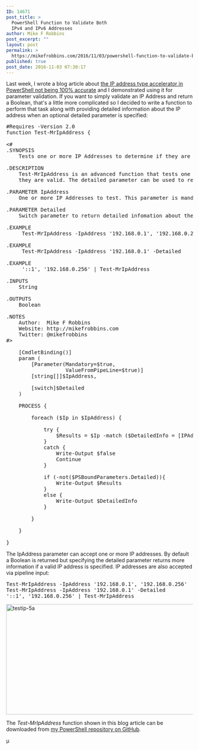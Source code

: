 ```yaml
---
ID: 14671
post_title: >
  PowerShell Function to Validate Both
  IPv4 and IPv6 Addresses
author: Mike F Robbins
post_excerpt: ""
layout: post
permalink: >
  https://mikefrobbins.com/2016/11/03/powershell-function-to-validate-both-ipv4-and-ipv6-addresses/
published: true
post_date: 2016-11-03 07:30:17
---
```

Last week, I wrote a blog article about <a href="http://mikefrobbins.com/2016/10/27/powershell-ip-address-type-accelerator-not-100-accurate/" target="_blank">the IP address type accelerator in PowerShell not being 100% accurate</a> and I demonstrated using it for parameter validation. If you want to simply validate an IP Address and return a Boolean, that's a little more complicated so I decided to write a function to perform that task along with providing detailed information about the IP address when an optional detailed parameter is specified:
<pre class="lang:ps decode:true" title="Test-MrIpAddress">#Requires -Version 2.0
function Test-MrIpAddress {

&lt;#
.SYNOPSIS
    Tests one or more IP Addresses to determine if they are valid.
 
.DESCRIPTION
    Test-MrIpAddress is an advanced function that tests one or more IP Addresses to determine if
    they are valid. The detailed parameter can be used to return additional information about the IP.
 
.PARAMETER IpAddress
    One or more IP Addresses to test. This parameter is mandatory.

.PARAMETER Detailed
    Switch parameter to return detailed infomation about the IP Address instead of a boolean.
 
.EXAMPLE
     Test-MrIpAddress -IpAddress '192.168.0.1', '192.168.0.256'

.EXAMPLE
     Test-MrIpAddress -IpAddress '192.168.0.1' -Detailed

.EXAMPLE
     '::1', '192.168.0.256' | Test-MrIpAddress

.INPUTS
    String
 
.OUTPUTS
    Boolean
 
.NOTES
    Author:  Mike F Robbins
    Website: http://mikefrobbins.com
    Twitter: @mikefrobbins
#&gt;

    [CmdletBinding()]
    param (
        [Parameter(Mandatory=$true,
                   ValueFromPipeLine=$true)]
        [string[]]$IpAddress,

        [switch]$Detailed
    )

    PROCESS {

        foreach ($Ip in $IpAddress) {
    
            try {
                $Results = $Ip -match ($DetailedInfo = [IPAddress]$Ip)
            }
            catch {
                Write-Output $false
                Continue
            }

            if (-not($PSBoundParameters.Detailed)){
                Write-Output $Results
            }
            else {
                Write-Output $DetailedInfo
            }    
    
        }

    }

}</pre>
The IpAddress parameter can accept one or more IP addresses. By default a Boolean is returned but specifying the detailed parameter returns more information if a valid IP address is specified. IP addresses are also accepted via pipeline input:
<pre class="lang:ps decode:true">Test-MrIpAddress -IpAddress '192.168.0.1', '192.168.0.256'
Test-MrIpAddress -IpAddress '192.168.0.1' -Detailed
'::1', '192.168.0.256' | Test-MrIpAddress</pre>
<a href="http://mikefrobbins.com/wp-content/uploads/2016/10/testip-5a.png"><img class="alignnone size-full wp-image-14667" src="http://mikefrobbins.com/wp-content/uploads/2016/10/testip-5a.png" alt="testip-5a" width="859" height="297" /></a>

The <em>Test-MrIpAddress</em> function shown in this blog article can be downloaded from <a href="https://github.com/mikefrobbins/PowerShell" target="_blank">my PowerShell repository on GitHub</a>.

µ